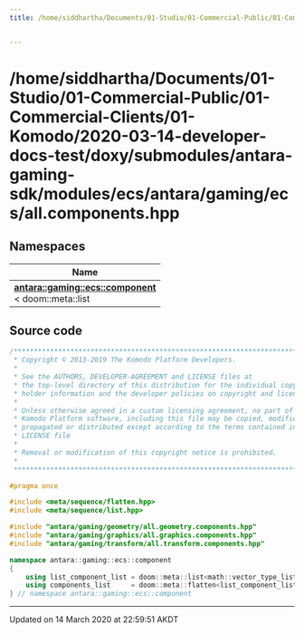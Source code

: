 ```yaml
---
title: /home/siddhartha/Documents/01-Studio/01-Commercial-Public/01-Commercial-Clients/01-Komodo/2020-03-14-developer-docs-test/doxy/submodules/antara-gaming-sdk/modules/ecs/antara/gaming/ecs/all.components.hpp


---
```


# /home/siddhartha/Documents/01-Studio/01-Commercial-Public/01-Commercial-Clients/01-Komodo/2020-03-14-developer-docs-test/doxy/submodules/antara-gaming-sdk/modules/ecs/antara/gaming/ecs/all.components.hpp







## Namespaces

| Name           |
| -------------- |
| **[antara::gaming::ecs::component](Namespaces/namespaceantara_1_1gaming_1_1ecs_1_1component.md)** <br>< doom::meta::list  |














## Source code

```cpp
/******************************************************************************
 * Copyright © 2013-2019 The Komodo Platform Developers.                      *
 *                                                                            *
 * See the AUTHORS, DEVELOPER-AGREEMENT and LICENSE files at                  *
 * the top-level directory of this distribution for the individual copyright  *
 * holder information and the developer policies on copyright and licensing.  *
 *                                                                            *
 * Unless otherwise agreed in a custom licensing agreement, no part of the    *
 * Komodo Platform software, including this file may be copied, modified,     *
 * propagated or distributed except according to the terms contained in the   *
 * LICENSE file                                                               *
 *                                                                            *
 * Removal or modification of this copyright notice is prohibited.            *
 *                                                                            *
 ******************************************************************************/

#pragma once

#include <meta/sequence/flatten.hpp> 
#include <meta/sequence/list.hpp>    

#include "antara/gaming/geometry/all.geometry.components.hpp"   
#include "antara/gaming/graphics/all.graphics.components.hpp"   
#include "antara/gaming/transform/all.transform.components.hpp" 

namespace antara::gaming::ecs::component
{
    using list_component_list = doom::meta::list<math::vector_type_list, transform::components_list, geometry::components_list, graphics::components_list>;
    using components_list     = doom::meta::flatten<list_component_list>;
} // namespace antara::gaming::ecs::component
```


-------------------------------

Updated on 14 March 2020 at 22:59:51 AKDT
